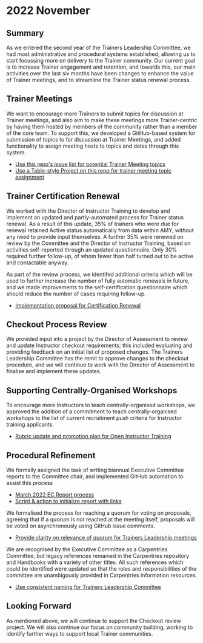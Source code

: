 # 2022 November

## Summary

As we entered the second year of the Trainers Leadership Committee, we had most administrative and procedural systems established, allowing us to start focussing more on delivery to the Trainer community. Our current goal is to increase Trainer engagement and retention, and towards this, our main activities over the last six months have been changes to enhance the value of Trainer meetings, and to streamline the Trainer status renewal process.

<!-- #region -->

## Trainer Meetings

We want to encourage more Trainers to submit topics for discussion at Trainer meetings, and also aim to make these meetings more Trainer-centric by having them hosted by members of the community rather than a member of the core team. To support this, we developed a GitHub-based system for submission of topics to for discussion at Trainer Meetings, and added functionality to assign meeting hosts to topics and dates through this system. 

 - [Use this repo's issue list for potential Trainer Meeting topics](https://github.com/carpentries/trainers/issues/180)
 - [Use a Table-style Project on this repo for trainer meeting topic assignment](https://github.com/carpentries/trainers/issues/181)

## Trainer Certification Renewal

We worked with the Director of Instructor Training to develop and implement an updated and partly-automated process for Trainer status renewal. As a result of this update, 35% of trainers who were due for renewal retained Active status automatically from data within AMY, without any need to provide input themselves. A further 35% were renewed on review by the Committee and the Director of Instructor Training, based on activities self-reported through an updated questionnaire. Only 30% required further follow-up, of whom fewer than half turned out to be active and contactable anyway.

As part of the review process, we identifed additional criteria which will be used to further increase the number of fully automatic renewals in future, and we made improvements to the self-certification questionnaire which should reduce the number of cases requiring follow-up.

 - [Implementation proposal for Certification Renewal](https://github.com/carpentries/trainers/issues/167)

## Checkout Process Review

We provided input into a project by the Director of Assessment to review and update Instructor checkout requirements; this included evaluating and providing feedback on an initial list of proposed changes. The Trainers Leadership Committee has the remit to approve changes to the checkout procedure, and we will continue to work with the Director of Assessment to finalise and implement these updates.

## Supporting Centrally-Organised Workshops

To encourage more Instructors to teach centrally-organised workshops, we approved the addition of a commitment to teach centrally-organised workshops to the list of current recruitment push criteria for Instructor training applicants.

 - [Rubric update and promotion plan for Open Instructor Training](https://github.com/carpentries/trainers/issues/172)

## Procedural Refinement

We formally assigned the task of writing biannual Executive Committee reports to the Committee chair, and implemented GitHub automation to assist this process
 - [March 2022 EC Report process](https://github.com/carpentries/trainers/issues/168)
 - [Script & action to initialize report with links](https://github.com/carpentries/trainers/pull/187)

We formalised the process for reaching a quorum for voting on proposals, agreeing that if a quorum is not reached at the meeting itself, proposals will be voted on asynchronously using GitHub issue comments. 
 - [Provide clarity on relevance of quorum for Trainers Leadership meetings](https://github.com/carpentries/trainers/issues/164)

We are recognised by the Executive Committee as a Carpentries Committee, but legacy references remained in the Carpentries repository and Handbooks with a variety of other titles. All such references which could be identified were updated so that the roles and responsibilities of the committee are unambigously provided in Carpentries information resources.
 - [Use consistent naming for Trainers Leadership Committee](https://github.com/carpentries/trainers/issues/193)
 
 <!-- #endregion -->

## Looking Forward 

As mentioned above, we will continue to support the Checkout review project. We will also continue our focus on community building, working to identify further ways to support local Trainer communities.
